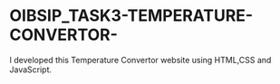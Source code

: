 # OIBSIP_TASK3-TEMPERATURE-CONVERTOR-
I developed this Temperature Convertor website using HTML,CSS and JavaScript.
